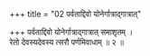 +++
title = "02 पर्वताद्दिवो योनेर्गात्राद्गात्रात्"

+++
पर्वताद्दिवो योनेर्गात्राद्गात्रात् समाशृतम् ।  
रेतो देवस्यदेवस्य त्सरौ पर्णमिवाधाम् ॥ २ ॥